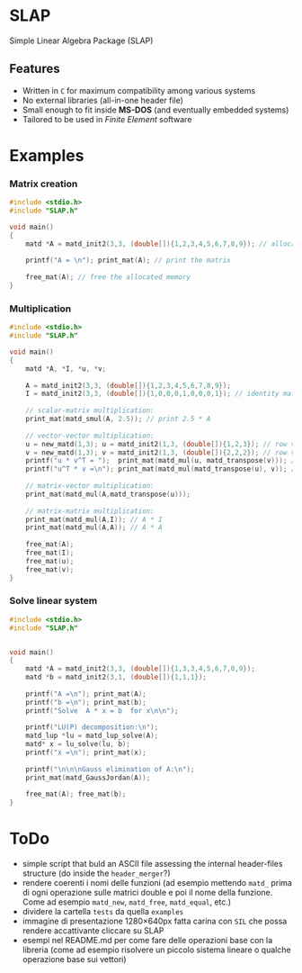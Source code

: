 # SLAP
Simple Linear Algebra Package (SLAP)

## Features
- Written in `C` for maximum compatibility among various systems
- No external libraries (all-in-one header file)
- Small enough to fit inside **MS-DOS** (and eventually embedded systems)
- Tailored to be used in _Finite Element_ software

# Examples

### Matrix creation
```C++
#include <stdio.h>
#include "SLAP.h"

void main()
{
	matd *A = matd_init2(3,3, (double[]){1,2,3,4,5,6,7,8,9}); // allocate the matrix structure and set the values
  
	printf("A = \n"); print_mat(A); // print the matrix
	
	free_mat(A); // free the allocated memory
}
```

### Multiplication
```C++
#include <stdio.h>
#include "SLAP.h"

void main()
{
	matd *A, *I, *u, *v;
	
	A = matd_init2(3,3, (double[]){1,2,3,4,5,6,7,8,9});
	I = matd_init2(3,3, (double[]){1,0,0,0,1,0,0,0,1}); // identity matrix
	
	// scalar-matrix multiplication:
	print_mat(matd_smul(A, 2.5)); // print 2.5 * A
	
	// vector-vector multiplication:
	u = new_matd(1,3); u = matd_init2(1,3, (double[]){1,2,3}); // row vector
	v = new_matd(1,3); v = matd_init2(1,3, (double[]){2,2,2}); // row vector
	printf("u * v^T = ");  print_mat(matd_mul(u, matd_transpose(v))); // scalar product
	printf("u^T * v =\n"); print_mat(matd_mul(matd_transpose(u), v)); // tensor product
	
	// matrix-vector multiplication:
	print_mat(matd_mul(A,matd_transpose(u)));
	
	// matrix-matrix multiplication:
	print_mat(matd_mul(A,I)); // A * I
	print_mat(matd_mul(A,A)); // A * A
	
	free_mat(A);
	free_mat(I);
	free_mat(u);
	free_mat(v);
}
```

### Solve linear system
```C++
#include <stdio.h>
#include "SLAP.h"


void main()
{
	matd *A = matd_init2(3,3, (double[]){1,3,3,4,5,6,7,8,9});
	matd *b = matd_init2(3,1, (double[]){1,1,1});
	
	printf("A =\n"); print_mat(A);
	printf("b =\n"); print_mat(b);
	printf("Solve  A * x = b  for x\n\n");
	
	printf("LU(P) decomposition:\n");
	matd_lup *lu = matd_lup_solve(A);
	matd* x = lu_solve(lu, b);
	printf("x =\n"); print_mat(x);
	
	printf("\n\n\nGauss elimination of A:\n");
	print_mat(matd_GaussJordan(A));
  
	free_mat(A); free_mat(b);
}
```



# ToDo
- simple script that buld an ASCII file assessing the internal header-files structure (do inside the `header_merger`?)
- rendere coerenti i nomi delle funzioni (ad esempio mettendo `matd_` prima di ogni operazione sulle matrici double e poi il nome della funzione. Come ad esempio `matd_new`, `matd_free`, `matd_equal`, etc.)
- dividere la cartella `tests` da quella `examples`
- immagine di presentazione 1280×640px fatta carina con `SIL` che possa rendere accattivante cliccare su SLAP
- esempi nel README.md per come fare delle operazioni base con la libreria (come ad esempio risolvere un piccolo sistema lineare o qualche operazione base sui vettori)
